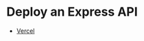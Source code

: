 # Deploy an Express API

- <a href="https://github.com/fahimahammed/express-on-vercel/blob/main/deploy_in_vercel.md">Vercel</a>
